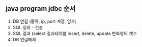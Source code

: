 ## java program jdbc 순서

1. DB 연결 (종류, ip, port 계정, 암호)
2. SQL 정의 - 전송
3. SQL 결과 (select 결과테이블 insert, delete, update 변화행의 갯수
4. DB 연결해제